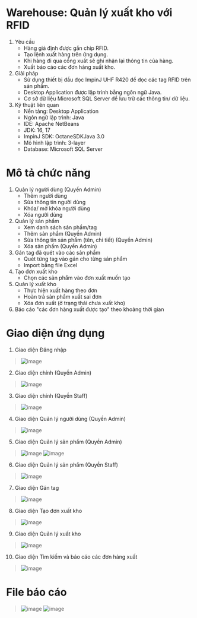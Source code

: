 # Warehouse: Quản lý xuất kho với RFID
1. Yêu cầu
   - Hàng giả định được gắn chip RFID.
   - Tạo lệnh xuất hàng trên ứng dụng.
   - Khi hàng đi qua cổng xuất sẽ ghi nhận lại thông tin của hàng.
   - Xuất báo cáo các đơn hàng xuất kho.
2. Giải pháp
   - Sử dụng thiết bị đầu đọc ImpinJ UHF R420 để đọc các tag RFID trên sản phẩm.
   - Desktop Application được lập trình bằng ngôn ngữ Java.
   - Cơ sở dữ liệu Microsoft SQL Server để lưu trữ các thông tin/ dữ liệu.
3. Kỹ thuật liên quan
   - Nền tảng: Desktop Application
   - Ngôn ngữ lập trình: Java
   - IDE: Apache NetBeans
   - JDK: 16, 17
   - ImpinJ SDK: OctaneSDKJava 3.0
   - Mô hình lập trình: 3-layer
   - Database: Microsoft SQL Server

# Mô tả chức năng
1. Quản lý người dùng (Quyền Admin)
   - Thêm người dùng
   - Sửa thông tin người dùng
   - Khóa/ mở khóa người dùng
   - Xóa người dùng
2. Quản lý sản phẩm
   - Xem danh sách sản phẩm/tag
   - Thêm sản phẩm (Quyền Admin)
   - Sửa thông tin sản phẩm (tên, chi tiết) (Quyền Admin)
   - Xóa sản phẩm (Quyền Admin)
3. Gán tag đã quét vào các sản phẩm
   - Quét từng tag vào gán cho từng sản phẩm
   - Import bằng file Excel
4. Tạo đơn xuất kho
   - Chọn các sản phẩm vào đơn xuất muốn tạo
5. Quản lý xuất kho
   - Thực hiện xuất hàng theo đơn
   - Hoàn trả sản phẩm xuất sai đơn
   - Xóa đơn xuất (ở trạng thái chưa xuất kho)
6. Báo cáo "các đơn hàng xuất được tạo" theo khoảng thời gian

# Giao diện ứng dụng
1. Giao diện Đăng nhập
> ![image](https://user-images.githubusercontent.com/63896058/170010416-2dabdb4c-002e-4852-b103-5cf889af0e25.png)

2. Giao diện chính (Quyền Admin)
> ![image](https://user-images.githubusercontent.com/63896058/170011132-588eff6b-0cce-4e54-b3d6-2554fa6b9eda.png)

3. Giao diện chính (Quyền Staff)
> ![image](https://user-images.githubusercontent.com/63896058/170011286-880ded3c-66f1-41c5-bd26-6d491eb5f71c.png)

4. Giao diện Quản lý người dùng (Quyền Admin)
> ![image](https://user-images.githubusercontent.com/63896058/170011344-066aa189-b2af-4b48-b334-3a2a47a63a5c.png)

5. Giao diện Quản lý sản phẩm (Quyền Admin)
> ![image](https://user-images.githubusercontent.com/63896058/170011704-038afaf8-1beb-49b5-b6a1-396e9ae5d064.png)
> ![image](https://user-images.githubusercontent.com/63896058/170011769-7f37fdce-247a-4ed3-bf0a-486c90cb63bb.png)

6. Giao diện Quản lý sản phẩm (Quyền Staff)
> ![image](https://user-images.githubusercontent.com/63896058/170011876-36c85cf6-ddd8-4dea-ac44-c811d50d3d45.png)

7. Giao diện Gán tag
> ![image](https://user-images.githubusercontent.com/63896058/170011919-1b9c1e42-dd6e-4718-b375-d64efb17fbc1.png)

8. Giao diện Tạo đơn xuất kho
> ![image](https://user-images.githubusercontent.com/63896058/170011983-6cc16509-e008-4f1e-a617-764e504e9019.png)

9. Giao diện Quản lý xuất kho
> ![image](https://user-images.githubusercontent.com/63896058/170012078-58a00328-1365-4725-b0f4-7223767dbfa5.png)

10. Giao diện Tìm kiếm và báo cáo các đơn hàng xuất
> ![image](https://user-images.githubusercontent.com/63896058/170012193-da6fd01e-cb8e-4cbc-8342-ee4ad6b05e4b.png)

# File báo cáo
> ![image](https://user-images.githubusercontent.com/63896058/170012887-d1aafe24-bb1d-440b-a00e-9cfa5b86a879.png)
> ![image](https://user-images.githubusercontent.com/63896058/170012917-4c8c6a56-3120-43fe-883a-cad0b0e439fd.png)
